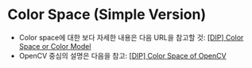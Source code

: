 # Color Space (Simple Version)

* Color space에 대한 보다 자세한 내용은 다음 URL을 참고할 것: [[DIP] Color Space or Color Model](https://dsaint31.tistory.com/348)
* OpenCV 중심의 설명은 다음을 참고: [[DIP] Color Space of OpenCV](../ch02/dip_cv_color_space.md)
